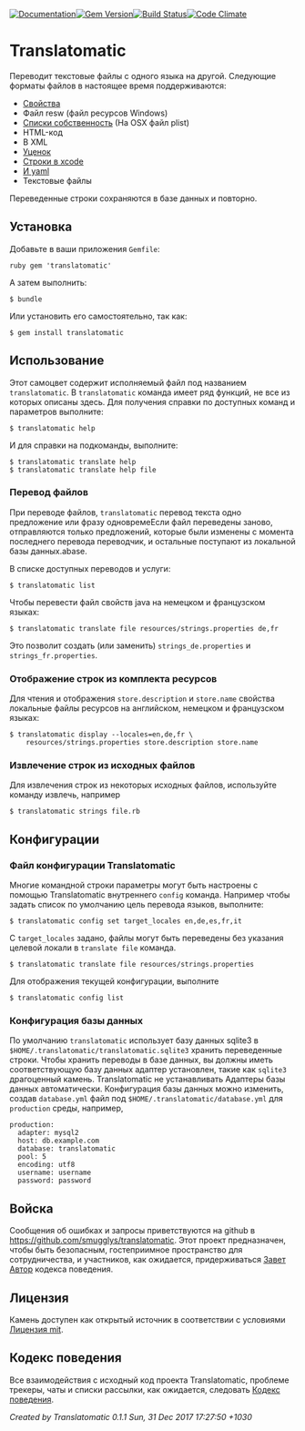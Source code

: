[![Documentation](http://img.shields.io/badge/yard-docs-blue.svg)](http://www.rubydoc.info/gems/translatomatic)[![Gem Version](https://badge.fury.io/rb/translatomatic.svg)](https://badge.fury.io/rb/translatomatic)[![Build Status](https://travis-ci.org/smugglys/translatomatic.svg?branch=master)](https://travis-ci.org/smugglys/translatomatic)[![Code Climate](https://codeclimate.com/github/smugglys/translatomatic.svg)](https://codeclimate.com/github/smugglys/translatomatic)

# Translatomatic

Переводит текстовые файлы с одного языка на другой. Следующие форматы файлов в настоящее время поддерживаются:

- [Свойства](https://en.wikipedia.org/wiki/.properties)
- Файл resw (файл ресурсов Windows)
- [Списки собственность](https://en.wikipedia.org/wiki/Property_list) (На OSX файл plist)
- HTML-код
- В XML
- [Уценок](https://en.wikipedia.org/wiki/Markdown)
- [Строки в xcode](https://developer.apple.com/library/content/documentation/Cocoa/Conceptual/LoadingResources/Strings/Strings.html)
- [И yaml](http://yaml.org/)
- Текстовые файлы

Переведенные строки сохраняются в базе данных и повторно.

## Установка

Добавьте в ваши приложения `Gemfile`:

`ruby
gem 'translatomatic'
`

А затем выполнить:

    $ bundle

Или установить его самостоятельно, так как:

    $ gem install translatomatic

## Использование

Этот самоцвет содержит исполняемый файл под названием `translatomatic`. В `translatomatic` команда имеет ряд функций, не все из которых описаны здесь. Для получения справки по доступных команд и параметров выполните:

    $ translatomatic help

И для справки на подкоманды, выполните:

    $ translatomatic translate help
    $ translatomatic translate help file

### Перевод файлов

При переводе файлов, `translatomatic` перевод текста одно предложение или фразу одновремеЕсли файл переведены заново, отправляются только предложений, которые были изменены с момента последнего перевода переводчик, и остальные поступают из локальной базы данных.abase.

В списке доступных переводов и услуги:

    $ translatomatic list

Чтобы перевести файл свойств java на немецком и французском языках:

    $ translatomatic translate file resources/strings.properties de,fr

Это позволит создать (или заменить) `strings_de.properties` и `strings_fr.properties`.

### Отображение строк из комплекта ресурсов

Для чтения и отображения `store.description` и `store.name` свойства локальные файлы ресурсов на английском, немецком и французском языках:

    $ translatomatic display --locales=en,de,fr \
        resources/strings.properties store.description store.name

### Извлечение строк из исходных файлов

Для извлечения строк из некоторых исходных файлов, используйте команду извлечь, например

    $ translatomatic strings file.rb

## Конфигурации

### Файл конфигурации Translatomatic

Многие командной строки параметры могут быть настроены с помощью Translatomatic внутреннего `config` команда. Например чтобы задать список по умолчанию цель перевода языков, выполните:

    $ translatomatic config set target_locales en,de,es,fr,it

С `target_locales` задано, файлы могут быть переведены без указания целевой локали в `translate file` команда.

    $ translatomatic translate file resources/strings.properties

Для отображения текущей конфигурации, выполните

    $ translatomatic config list

### Конфигурация базы данных

По умолчанию `translatomatic` использует базу данных sqlite3 в `$HOME/.translatomatic/translatomatic.sqlite3` хранить переведенные строки. Чтобы хранить переводы в базе данных, вы должны иметь соответствующую базу данных адаптер установлен, такие как `sqlite3` драгоценный камень. Translatomatic не устанавливать Адаптеры базы данных автоматически. Конфигурация базы данных можно изменить, создав `database.yml` файл под `$HOME/.translatomatic/database.yml` для `production` среды, например,

    production:
      adapter: mysql2
      host: db.example.com
      database: translatomatic
      pool: 5
      encoding: utf8
      username: username
      password: password

## Войска

Сообщения об ошибках и запросы приветствуются на github в https://github.com/smugglys/translatomatic. Этот проект предназначен, чтобы быть безопасным, гостеприимное пространство для сотрудничества, и участников, как ожидается, придерживаться [Завет Автор](http://contributor-covenant.org) кодекса поведения.

## Лицензия

Камень доступен как открытый источник в соответствии с условиями [Лицензия mit](https://opensource.org/licenses/MIT).

## Кодекс поведения

Все взаимодействия с исходный код проекта Translatomatic, проблеме трекеры, чаты и списки рассылки, как ожидается, следовать [Кодекс поведения](https://github.com/smugglys/translatomatic/blob/master/CODE_OF_CONDUCT.md).

_Created by Translatomatic 0.1.1 Sun, 31 Dec 2017 17:27:50 +1030_

